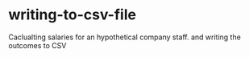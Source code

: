 # writing-to-csv-file

Caclualting salaries for an hypothetical company staff.
and writing the outcomes to CSV
